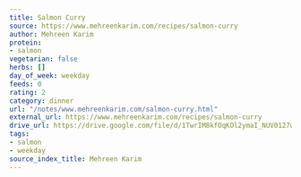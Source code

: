 ```yaml
---
title: Salmon Curry
source: https://www.mehreenkarim.com/recipes/salmon-curry
author: Mehreen Karim
protein:
- salmon
vegetarian: false
herbs: []
day_of_week: weekday
feeds: 0
rating: 2
category: dinner
url: "/notes/www.mehreenkarim.com/salmon-curry.html"
external_url: https://www.mehreenkarim.com/recipes/salmon-curry
drive_url: https://drive.google.com/file/d/1TwrIM8kfOqKOl2ymaI_NUV0127wADB5Q/view?usp=drive_link
tags:
- salmon
- weekday
source_index_title: Mehreen Karim
---
```




